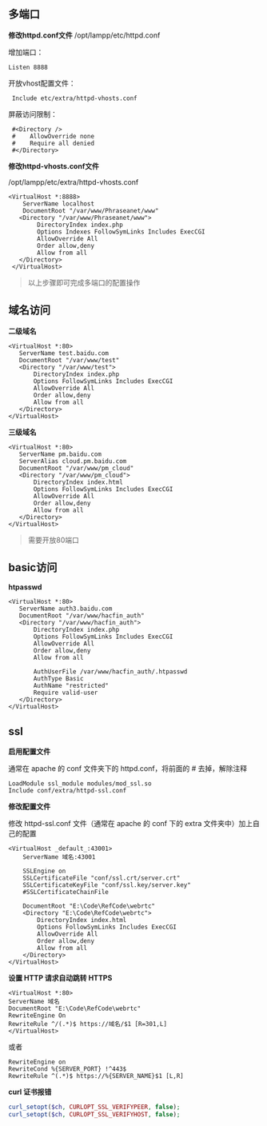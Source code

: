 ## 多端口

**修改httpd.conf文件**
 /opt/lampp/etc/httpd.conf

增加端口：

```
Listen 8888
```



 开放vhost配置文件：

```plain
 Include etc/extra/httpd-vhosts.conf
```



 屏蔽访问限制：

```plain
 #<Directory />
 #    AllowOverride none
 #    Require all denied
 #</Directory>
```



**修改httpd-vhosts.conf文件**

 /opt/lampp/etc/extra/httpd-vhosts.conf

```plain
<VirtualHost *:8888>
    ServerName localhost
    DocumentRoot "/var/www/Phraseanet/www"
   <Directory "/var/www/Phraseanet/www">
        DirectoryIndex index.php
        Options Indexes FollowSymLinks Includes ExecCGI
        AllowOverride All
        Order allow,deny
        Allow from all
   </Directory>     
 </VirtualHost>
```

> 以上步骤即可完成多端口的配置操作



## 域名访问

**二级域名**

```
<VirtualHost *:80>
   ServerName test.baidu.com  
   DocumentRoot "/var/www/test"
   <Directory "/var/www/test">
       DirectoryIndex index.php
       Options FollowSymLinks Includes ExecCGI
       AllowOverride All
       Order allow,deny
       Allow from all
   </Directory>
</VirtualHost>
```



**三级域名**

```
<VirtualHost *:80>
   ServerName pm.baidu.com
   ServerAlias cloud.pm.baidu.com
   DocumentRoot "/var/www/pm_cloud"
   <Directory "/var/www/pm_cloud">
       DirectoryIndex index.html
       Options FollowSymLinks Includes ExecCGI
       AllowOverride All
       Order allow,deny
       Allow from all
   </Directory>  
</VirtualHost>
```

> 需要开放80端口



## basic访问

 **htpasswd**

```
<VirtualHost *:80>
   ServerName auth3.baidu.com
   DocumentRoot "/var/www/hacfin_auth"
   <Directory "/var/www/hacfin_auth">
       DirectoryIndex index.php
       Options FollowSymLinks Includes ExecCGI
       AllowOverride All
       Order allow,deny
       Allow from all

       AuthUserFile /var/www/hacfin_auth/.htpasswd
       AuthType Basic
       AuthName "restricted"
       Require valid-user
   </Directory>
</VirtualHost>
```



## ssl

**启用配置文件**

通常在 apache 的 conf 文件夹下的 httpd.conf，将前面的 # 去掉，解除注释

```
LoadModule ssl_module modules/mod_ssl.so
Include conf/extra/httpd-ssl.conf
```



**修改配置文件**

修改 httpd-ssl.conf 文件（通常在 apache 的 conf 下的 extra 文件夹中）加上自己的配置

```
<VirtualHost _default_:43001>
	ServerName 域名:43001

	SSLEngine on
	SSLCertificateFile "conf/ssl.crt/server.crt"
	SSLCertificateKeyFile "conf/ssl.key/server.key"
	#SSLCertificateChainFile 
	
	DocumentRoot "E:\Code\RefCode\webrtc"
	<Directory "E:\Code\RefCode\webrtc">
	    DirectoryIndex index.html
	    Options FollowSymLinks Includes ExecCGI
	    AllowOverride All
	    Order allow,deny
	    Allow from all
	</Directory>
</VirtualHost>
```



**设置 HTTP 请求自动跳转 HTTPS**

```
<VirtualHost *:80>
ServerName 域名
DocumentRoot "E:\Code\RefCode\webrtc"
RewriteEngine On
RewriteRule ^/(.*)$ https://域名/$1 [R=301,L]
</VirtualHost>
```

或者

```
RewriteEngine on
RewriteCond %{SERVER_PORT} !^443$
RewriteRule ^(.*)$ https://%{SERVER_NAME}$1 [L,R]
```



**curl 证书报错**

```php
curl_setopt($ch, CURLOPT_SSL_VERIFYPEER, false);
curl_setopt($ch, CURLOPT_SSL_VERIFYHOST, false);
```
